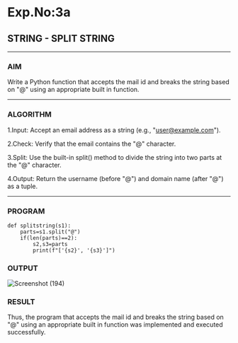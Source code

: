 # Exp.No:3a
## STRING -   SPLIT STRING

---

### AIM  
Write a Python function that accepts the mail id and breaks the string based on "@" using an appropriate built in function.

---

### ALGORITHM

1.Input: Accept an email address as a string (e.g., "user@example.com").

2.Check: Verify that the email contains the "@" character.

3.Split: Use the built-in split() method to divide the string into two parts at the "@" character.

4.Output: Return the username (before "@") and domain name (after "@") as a tuple.



---

### PROGRAM

```
def splitstring(s1):
    parts=s1.split("@")
    if(len(parts)==2):
        s2,s3=parts
        print(f"['{s2}', '{s3}']")
```

### OUTPUT

![Screenshot (194)](https://github.com/user-attachments/assets/e8c049ce-3f7d-4bb7-803e-b274f127ed4e)


### RESULT
Thus, the program that  accepts the mail id and breaks the string based on "@" using an appropriate built in function was implemented and executed successfully.
